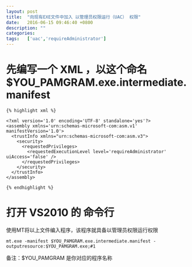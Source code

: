 ```yaml
---
layout:	post
title:	"向现有EXE文件中加入 以管理员权限运行（UAC） 权限"
date:	2016-06-15 09:46:40 +0800
description: ""
categories:	
tags:	['uac','requireAdministrator']
---
```


# 先编写一个 XML ，以这个命名$YOU_PAMGRAM.exe.intermediate.manifest 

	{% highlight xml %}

	<?xml version='1.0' encoding='UTF-8' standalone='yes'?>
	<assembly xmlns='urn:schemas-microsoft-com:asm.v1' manifestVersion='1.0'>
	  <trustInfo xmlns="urn:schemas-microsoft-com:asm.v3">
	    <security>
	      <requestedPrivileges>
	        <requestedExecutionLevel level='requireAdministrator' uiAccess='false' />
	      </requestedPrivileges>
	    </security>
	  </trustInfo>
	</assembly>

	{% endhighlight %}

# 打开 VS2010 的 命令行

使用MT将以上文件编入程序，该程序就具备以管理员权限运行权限

	mt.exe -manifest $YOU_PAMGRAM.exe.intermediate.manifest -outputresource:$YOU_PAMGRAM.exe;#1


备注：$YOU_PAMGRAM 是你对应的程序名称	